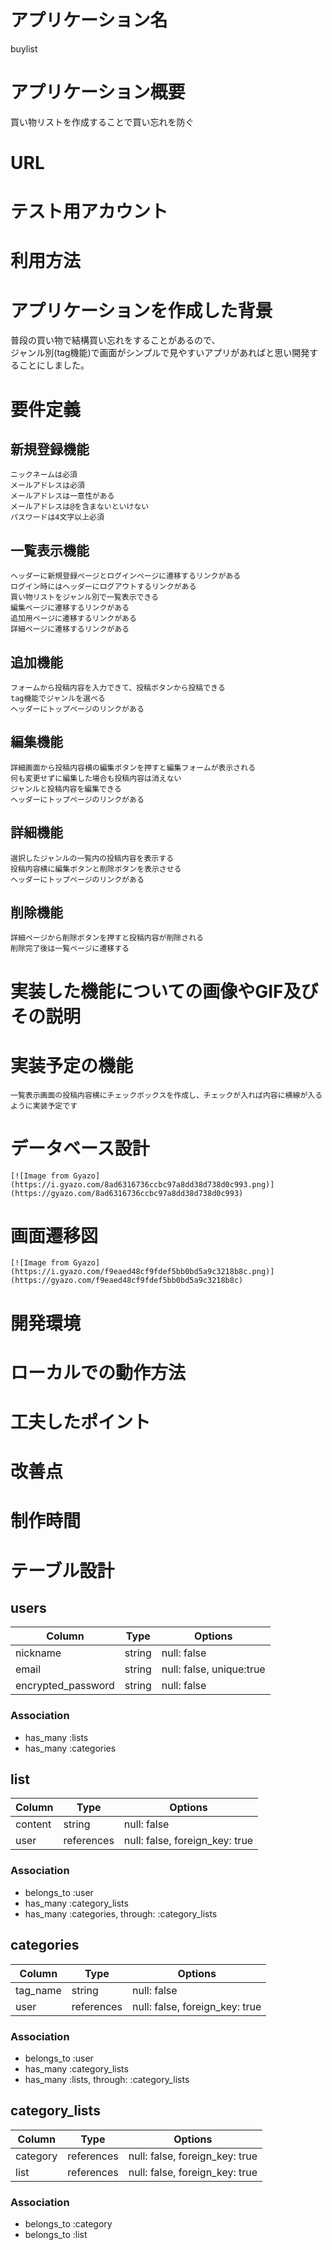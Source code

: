 # アプリケーション名
buylist

# アプリケーション概要
  買い物リストを作成することで買い忘れを防ぐ

# URL

# テスト用アカウント

# 利用方法

# アプリケーションを作成した背景
  普段の買い物で結構買い忘れをすることがあるので、</br>
  ジャンル別(tag機能)で画面がシンプルで見やすいアプリがあればと思い開発することにしました。

# 要件定義
## 新規登録機能
    ニックネームは必須
    メールアドレスは必須
    メールアドレスは一意性がある
    メールアドレスは@を含まないといけない
    パスワードは4文字以上必須

## 一覧表示機能
    ヘッダーに新規登録ページとログインページに遷移するリンクがある
    ログイン時にはヘッダーにログアウトするリンクがある
    買い物リストをジャンル別で一覧表示できる
    編集ページに遷移するリンクがある
    追加用ページに遷移するリンクがある 
    詳細ページに遷移するリンクがある

## 追加機能
    フォームから投稿内容を入力できて、投稿ボタンから投稿できる
    tag機能でジャンルを選べる
    ヘッダーにトップページのリンクがある

## 編集機能
    詳細画面から投稿内容横の編集ボタンを押すと編集フォームが表示される
    何も変更せずに編集した場合も投稿内容は消えない
    ジャンルと投稿内容を編集できる
    ヘッダーにトップページのリンクがある

## 詳細機能
    選択したジャンルの一覧内の投稿内容を表示する
    投稿内容横に編集ボタンと削除ボタンを表示させる
    ヘッダーにトップページのリンクがある

## 削除機能
    詳細ページから削除ボタンを押すと投稿内容が削除される
    削除完了後は一覧ページに遷移する

# 実装した機能についての画像やGIF及びその説明
# 実装予定の機能
    一覧表示画面の投稿内容横にチェックボックスを作成し、チェックが入れば内容に横線が入るように実装予定です
# データベース設計
    [![Image from Gyazo](https://i.gyazo.com/8ad6316736ccbc97a8dd38d738d0c993.png)](https://gyazo.com/8ad6316736ccbc97a8dd38d738d0c993)
# 画面遷移図
    [![Image from Gyazo](https://i.gyazo.com/f9eaed48cf9fdef5bb0bd5a9c3218b8c.png)](https://gyazo.com/f9eaed48cf9fdef5bb0bd5a9c3218b8c)
# 開発環境
# ローカルでの動作方法
# 工夫したポイント
# 改善点
# 制作時間


# テーブル設計

## users

| Column             | Type    | Options                  |
|--------------------|---------|--------------------------|
| nickname           | string  | null: false              |
| email              | string  | null: false, unique:true |
| encrypted_password | string  | null: false              |

### Association

- has_many :lists
- has_many :categories


## list

| Column  | Type       | Options                        |
|---------|------------|--------------------------------|
| content | string     | null: false                    |
| user    | references | null: false, foreign_key: true |

### Association

- belongs_to :user
- has_many :category_lists
- has_many :categories, through: :category_lists


## categories

| Column   | Type       | Options                        |
|----------|------------|--------------------------------|
| tag_name | string     | null: false                    |
| user     | references | null: false, foreign_key: true |

### Association

- belongs_to :user
- has_many :category_lists
- has_many :lists, through: :category_lists


## category_lists

| Column   | Type       | Options                        |
|----------|------------|--------------------------------|
| category | references | null: false, foreign_key: true |
| list     | references | null: false, foreign_key: true |

### Association

- belongs_to :category
- belongs_to :list